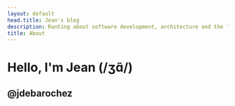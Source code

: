 ```yaml
---
layout: default
head.title: Jean's blog
description: Ranting about software development, architecture and the likes.
title: About
---
```


# Hello, I'm Jean (/ʒɑ̃/)

## @jdebarochez
